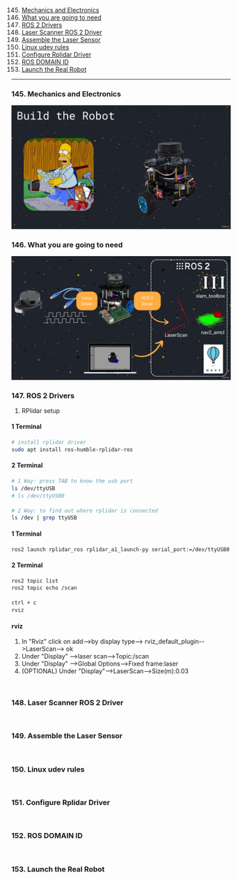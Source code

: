 145. [Mechanics and Electronics](#145)
146. [What you are going to need](#146)
147. [ROS 2 Drivers](#147)
148. [<HWLAB>Laser Scanner ROS 2 Driver</HWLAB>](#148)
149. [<HWLAB>Assemble the Laser Sensor</HWLAB>](#149)
150. [<HWLAB>Linux udev rules</HWLAB>](#150)
151. [<HWLAB>Configure Rplidar Driver</HWLAB>](#151)
152. [<HWLAB>ROS DOMAIN ID</HWLAB>](#152)
153. [<LAB>Launch the Real Robot</LAB>](#153)

---

### 145. Mechanics and Electronics<a id='145'></a>

<img src="assets/images/145/1.png" width="700">

<br>

### 146. What you are going to need<a id='146'></a>

<img src="assets/images/146/1.png" width="700">

<br>

### 147. ROS 2 Drivers<a id='147'></a>

1.  RPlidar setup

#### 1 Terminal
```sh
# install rplidar driver
sudo apt install ros-humble-rplidar-ros
```

#### 2 Terminal
```sh
# 1 Way: press TAB to know the usb port
ls /dev/ttyUSB
# ls /dev/ttyUSB0

# 2 Way: to find out where rplidar is connected
ls /dev | grep ttyUSB
```

#### 1 Terminal
```sh
ros2 launch rplidar_ros rplidar_a1_launch-py serial_port:=/dev/ttyUSB0

```

#### 2 Terminal
```sh
ros2 topic list
ros2 topic echo /scan

ctrl + c
rviz
```

#### rviz
1. In "Rviz" click on add-->by display type--> rviz_default_plugin-->LaserScan--> ok
2. Under "Display" -->laser scan-->Topic:/scan
3. Under "Display" -->Global Options-->Fixed frame:laser
4. (OPTIONAL) Under "Display"-->LaserScan-->Size(m):0.03
<br>

### 148. <HWLAB>Laser Scanner ROS 2 Driver</HWLAB><a id='148'></a>

<br>

### 149. <HWLAB>Assemble the Laser Sensor</HWLAB><a id='149'></a>

<br>

### 150. <HWLAB>Linux udev rules</HWLAB><a id='150'></a>

<br>

### 151. <HWLAB>Configure Rplidar Driver</HWLAB><a id='151'></a>

<br>

### 152. <HWLAB>ROS DOMAIN ID</HWLAB><a id='152'></a>

<br>

### 153. <LAB>Launch the Real Robot</LAB><a id='153'></a>

<br>
